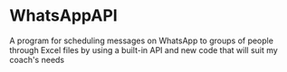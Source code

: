 # WhatsAppAPI
A program for scheduling messages on WhatsApp to groups of people through Excel files by using a built-in API and new code that will suit my coach's needs
